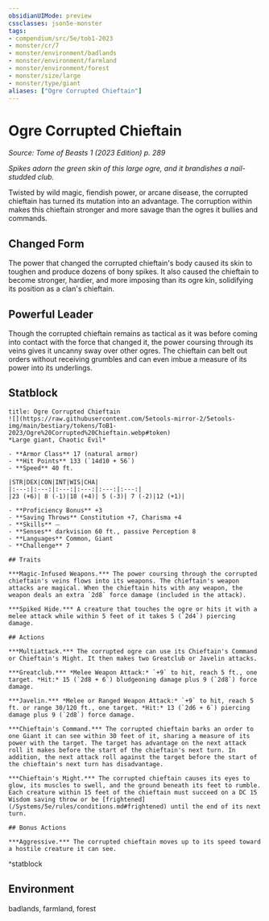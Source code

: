 ```yaml
---
obsidianUIMode: preview
cssclasses: json5e-monster
tags:
- compendium/src/5e/tob1-2023
- monster/cr/7
- monster/environment/badlands
- monster/environment/farmland
- monster/environment/forest
- monster/size/large
- monster/type/giant
aliases: ["Ogre Corrupted Chieftain"]
---
```

# Ogre Corrupted Chieftain
*Source: Tome of Beasts 1 (2023 Edition) p. 289*  

*Spikes adorn the green skin of this large ogre, and it brandishes a nail-studded club.*

Twisted by wild magic, fiendish power, or arcane disease, the corrupted chieftain has turned its mutation into an advantage. The corruption within makes this chieftain stronger and more savage than the ogres it bullies and commands.

## Changed Form

The power that changed the corrupted chieftain's body caused its skin to toughen and produce dozens of bony spikes. It also caused the chieftain to become stronger, hardier, and more imposing than its ogre kin, solidifying its position as a clan's chieftain.

## Powerful Leader

Though the corrupted chieftain remains as tactical as it was before coming into contact with the force that changed it, the power coursing through its veins gives it uncanny sway over other ogres. The chieftain can belt out orders without receiving grumbles and can even imbue a measure of its power into its underlings.

## Statblock

```ad-statblock
title: Ogre Corrupted Chieftain
![](https://raw.githubusercontent.com/5etools-mirror-2/5etools-img/main/bestiary/tokens/ToB1-2023/Ogre%20Corrupted%20Chieftain.webp#token)
*Large giant, Chaotic Evil*

- **Armor Class** 17 (natural armor)
- **Hit Points** 133 (`14d10 + 56`)
- **Speed** 40 ft.

|STR|DEX|CON|INT|WIS|CHA|
|:---:|:---:|:---:|:---:|:---:|:---:|
|23 (+6)| 8 (-1)|18 (+4)| 5 (-3)| 7 (-2)|12 (+1)|

- **Proficiency Bonus** +3
- **Saving Throws** Constitution +7, Charisma +4
- **Skills** ⏤
- **Senses** darkvision 60 ft., passive Perception 8
- **Languages** Common, Giant
- **Challenge** 7

## Traits

***Magic-Infused Weapons.*** The power coursing through the corrupted chieftain's veins flows into its weapons. The chieftain's weapon attacks are magical. When the chieftain hits with any weapon, the weapon deals an extra `2d8` force damage (included in the attack).

***Spiked Hide.*** A creature that touches the ogre or hits it with a melee attack while within 5 feet of it takes 5 (`2d4`) piercing damage.

## Actions

***Multiattack.*** The corrupted ogre can use its Chieftain's Command or Chieftain's Might. It then makes two Greatclub or Javelin attacks.

***Greatclub.*** *Melee Weapon Attack:* `+9` to hit, reach 5 ft., one target. *Hit:* 15 (`2d8 + 6`) bludgeoning damage plus 9 (`2d8`) force damage.

***Javelin.*** *Melee or Ranged Weapon Attack:* `+9` to hit, reach 5 ft. or range 30/120 ft., one target. *Hit:* 13 (`2d6 + 6`) piercing damage plus 9 (`2d8`) force damage.

***Chieftain's Command.*** The corrupted chieftain barks an order to one Giant it can see within 30 feet of it, sharing a measure of its power with the target. The target has advantage on the next attack roll it makes before the start of the chieftain's next turn. In addition, the next attack roll against the target before the start of the chieftain's next turn has disadvantage.

***Chieftain's Might.*** The corrupted chieftain causes its eyes to glow, its muscles to swell, and the ground beneath its feet to rumble. Each creature within 15 feet of the chieftain must succeed on a DC 15 Wisdom saving throw or be [frightened](/Systems/5e/rules/conditions.md#frightened) until the end of its next turn.

## Bonus Actions

***Aggressive.*** The corrupted chieftain moves up to its speed toward a hostile creature it can see.
```
^statblock

## Environment

badlands, farmland, forest